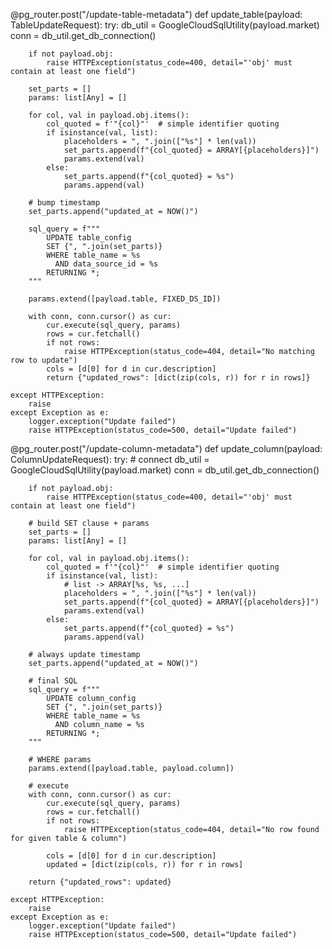 
@pg_router.post("/update-table-metadata")
def update_table(payload: TableUpdateRequest):
    try:
        db_util = GoogleCloudSqlUtility(payload.market)
        conn = db_util.get_db_connection()

        if not payload.obj:
            raise HTTPException(status_code=400, detail="'obj' must contain at least one field")

        set_parts = []
        params: list[Any] = []

        for col, val in payload.obj.items():
            col_quoted = f'"{col}"'  # simple identifier quoting
            if isinstance(val, list):
                placeholders = ", ".join(["%s"] * len(val))
                set_parts.append(f"{col_quoted} = ARRAY[{placeholders}]")
                params.extend(val)
            else:
                set_parts.append(f"{col_quoted} = %s")
                params.append(val)

        # bump timestamp
        set_parts.append("updated_at = NOW()")

        sql_query = f"""
            UPDATE table_config
            SET {", ".join(set_parts)}
            WHERE table_name = %s
              AND data_source_id = %s
            RETURNING *;
        """

        params.extend([payload.table, FIXED_DS_ID])

        with conn, conn.cursor() as cur:
            cur.execute(sql_query, params)
            rows = cur.fetchall()
            if not rows:
                raise HTTPException(status_code=404, detail="No matching row to update")
            cols = [d[0] for d in cur.description]
            return {"updated_rows": [dict(zip(cols, r)) for r in rows]}

    except HTTPException:
        raise
    except Exception as e:
        logger.exception("Update failed")
        raise HTTPException(status_code=500, detail="Update failed")


@pg_router.post("/update-column-metadata")
def update_column(payload: ColumnUpdateRequest):
    try:
        # connect
        db_util = GoogleCloudSqlUtility(payload.market)
        conn = db_util.get_db_connection()

        if not payload.obj:
            raise HTTPException(status_code=400, detail="'obj' must contain at least one field")

        # build SET clause + params
        set_parts = []
        params: list[Any] = []

        for col, val in payload.obj.items():
            col_quoted = f'"{col}"'  # simple identifier quoting
            if isinstance(val, list):
                # list -> ARRAY[%s, %s, ...]
                placeholders = ", ".join(["%s"] * len(val))
                set_parts.append(f"{col_quoted} = ARRAY[{placeholders}]")
                params.extend(val)
            else:
                set_parts.append(f"{col_quoted} = %s")
                params.append(val)

        # always update timestamp
        set_parts.append("updated_at = NOW()")

        # final SQL
        sql_query = f"""
            UPDATE column_config
            SET {", ".join(set_parts)}
            WHERE table_name = %s
              AND column_name = %s
            RETURNING *;
        """

        # WHERE params
        params.extend([payload.table, payload.column])

        # execute
        with conn, conn.cursor() as cur:
            cur.execute(sql_query, params)
            rows = cur.fetchall()
            if not rows:
                raise HTTPException(status_code=404, detail="No row found for given table & column")

            cols = [d[0] for d in cur.description]
            updated = [dict(zip(cols, r)) for r in rows]

        return {"updated_rows": updated}

    except HTTPException:
        raise
    except Exception as e:
        logger.exception("Update failed")
        raise HTTPException(status_code=500, detail="Update failed")
